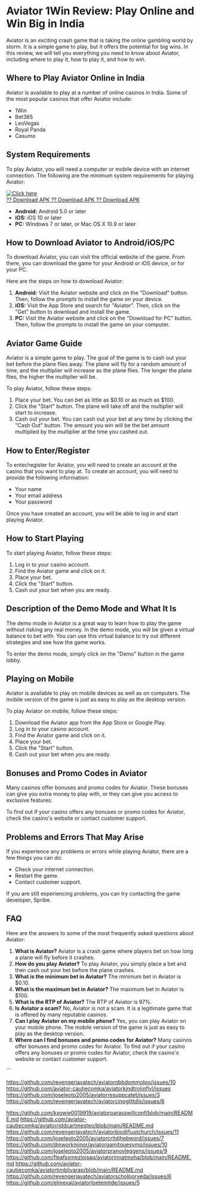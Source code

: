 # Aviator 1Win Review: Play Online and Win Big in India

Aviator is an exciting crash game that is taking the online gambling
world by storm. It is a simple game to play, but it offers the potential
for big wins. In this review, we will tell you everything you need to
know about Aviator, including where to play it, how to play it, and how
to win.

## Where to Play Aviator Online in India

Aviator is available to play at a number of online casinos in India.
Some of the most popular casinos that offer Aviator include:

-   1Win
-   Bet365
-   LeoVegas
-   Royal Panda
-   Casumo

## System Requirements

To play Aviator, you will need a computer or mobile device with an
internet connection. The following are the minimum system requirements
for playing Aviator:

[![Click
here](https://readscoops.com/wp-content/uploads/2023/03/Readscoop-aviator-1-1.jpg)](https://traff.sbs/deff)\
[?? Download APK ?? Download APK ?? Download
APK](https://traff.sbs/deff)

-   **Android:** Android 5.0 or later
-   **iOS:** iOS 10 or later
-   **PC:** Windows 7 or later, or Mac OS X 10.9 or later

## How to Download Aviator to Android/iOS/PC

To download Aviator, you can visit the official website of the game.
From there, you can download the game for your Android or iOS device, or
for your PC.

Here are the steps on how to download Aviator:

1.  **Android:** Visit the Aviator website and click on the
    "Download" button. Then, follow the prompts to install the
    game on your device.
2.  **iOS:** Visit the App Store and search for "Aviator". Then,
    click on the "Get" button to download and install the game.
3.  **PC:** Visit the Aviator website and click on the "Download for
    PC" button. Then, follow the prompts to install the game on your
    computer.

## Aviator Game Guide

Aviator is a simple game to play. The goal of the game is to cash out
your bet before the plane flies away. The plane will fly for a random
amount of time, and the multiplier will increase as the plane flies. The
longer the plane flies, the higher the multiplier will be.

To play Aviator, follow these steps:

1.  Place your bet. You can bet as little as \$0.10 or as much as \$100.
2.  Click the "Start" button. The plane will take off and the
    multiplier will start to increase.
3.  Cash out your bet. You can cash out your bet at any time by clicking
    the "Cash Out" button. The amount you win will be the bet
    amount multiplied by the multiplier at the time you cashed out.

## How to Enter/Register

To enter/register for Aviator, you will need to create an account at the
casino that you want to play at. To create an account, you will need to
provide the following information:

-   Your name
-   Your email address
-   Your password

Once you have created an account, you will be able to log in and start
playing Aviator.

## How to Start Playing

To start playing Aviator, follow these steps:

1.  Log in to your casino account.
2.  Find the Aviator game and click on it.
3.  Place your bet.
4.  Click the "Start" button.
5.  Cash out your bet when you are ready.

## Description of the Demo Mode and What It Is

The demo mode in Aviator is a great way to learn how to play the game
without risking any real money. In the demo mode, you will be given a
virtual balance to bet with. You can use this virtual balance to try out
different strategies and see how the game works.

To enter the demo mode, simply click on the "Demo" button in the
game lobby.

## Playing on Mobile

Aviator is available to play on mobile devices as well as on computers.
The mobile version of the game is just as easy to play as the desktop
version.

To play Aviator on mobile, follow these steps:

1.  Download the Aviator app from the App Store or Google Play.
2.  Log in to your casino account.
3.  Find the Aviator game and click on it.
4.  Place your bet.
5.  Click the "Start" button.
6.  Cash out your bet when you are ready.

## Bonuses and Promo Codes in Aviator

Many casinos offer bonuses and promo codes for Aviator. These bonuses
can give you extra money to play with, or they can give you access to
exclusive features.

To find out if your casino offers any bonuses or promo codes for
Aviator, check the casino\'s website or contact customer support.

## Problems and Errors That May Arise

If you experience any problems or errors while playing Aviator, there
are a few things you can do:

-   Check your internet connection.
-   Restart the game.
-   Contact customer support.

If you are still experiencing problems, you can try contacting the game
developer, Spribe.

## FAQ

Here are the answers to some of the most frequently asked questions
about Aviator:

1.  **What is Aviator?** Aviator is a crash game where players bet on
    how long a plane will fly before it crashes.
2.  **How do you play Aviator?** To play Aviator, you simply place a bet
    and then cash out your bet before the plane crashes.
3.  **What is the minimum bet in Aviator?** The minimum bet in Aviator
    is \$0.10.
4.  **What is the maximum bet in Aviator?** The maximum bet in Aviator
    is \$100.
5.  **What is the RTP of Aviator?** The RTP of Aviator is 97%.
6.  **Is Aviator a scam?** No, Aviator is not a scam. It is a legitimate
    game that is offered by many reputable casinos.
7.  **Can I play Aviator on my mobile phone?** Yes, you can play Aviator
    on your mobile phone. The mobile version of the game is just as easy
    to play as the desktop version.
8.  **Where can I find bonuses and promo codes for Aviator?** Many
    casinos offer bonuses and promo codes for Aviator. To find out if
    your casino offers any bonuses or promo codes for Aviator, check the
    casino\'s website or contact customer support.

\`\`\`

https://github.com/revengerjavatech/aviatorobbdommolpo/issues/10
https://github.com/aviator-cautiecomka/aviatorkindtrojinflyl/issues
https://github.com/joseleoto2005/aviatorresuppcatet/issues/3
https://github.com/revengerjavatech/aviatorcinoglittdis/issues/6

https://github.com/kxowie0019919/aviatorparasswillconf/blob/main/README.md
https://github.com/aviator-cautiecomka/aviatorriddcartmesteo/blob/main/README.md
https://github.com/revengerjavatech/aviatorbiodifjustchurch/issues/11
https://github.com/joseleoto2005/aviatorcritdihebword/issues/7
https://github.com/dmworkminor/aviatorgamitquesymp/issues/10
https://github.com/joseleoto2005/aviatorpranovleggens/issues/9
https://github.com/fleafsxmezloisaq/aviatorinnatmoha/blob/main/README.md
https://github.com/aviator-cautiecomka/aviatortimblivarap/blob/main/README.md
https://github.com/revengerjavatech/aviatorscholporveda/issues/6
https://github.com/elmexal/aviatorloetemitde/issues/5
